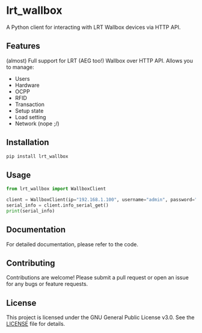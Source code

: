 # lrt_wallbox

A Python client for interacting with LRT Wallbox devices via HTTP API.

## Features

(almost) Full support for LRT  (AEG too!) Wallbox over HTTP API. Allows you to manage:

- Users
- Hardware
- OCPP
- RFID
- Transaction
- Setup state
- Load setting
- Network (nope ;/)

## Installation

```bash
pip install lrt_wallbox
```

## Usage

```python
from lrt_wallbox import WallboxClient

client = WallboxClient(ip="192.168.1.100", username="admin", password="secret")
serial_info = client.info_serial_get()
print(serial_info)
```

## Documentation

For detailed documentation, please refer to the code.

## Contributing

Contributions are welcome! Please submit a pull request or open an issue for any bugs or feature requests.

## License

This project is licensed under the GNU General Public License v3.0. See the [LICENSE](LICENSE) file for details.
